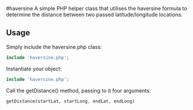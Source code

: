 #haversine
A simple PHP helper class that utilises the haversine formula to determine the distance between two passed latitude/longitude locations.

## Usage
Simply include the haversine.php class:
```php
include 'haversine.php';
```
Instantiate your object:
```php
include 'haversine.php';
```
Call the getDistance() method, passing to it four arguments:
```php
getDistance(startLat, startLong, endLat, endLong)
```